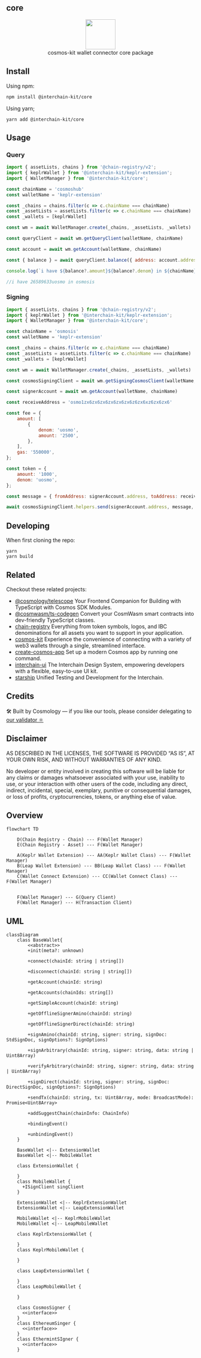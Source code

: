 ## core

<p align="center">
  <img src="https://user-images.githubusercontent.com/545047/188804067-28e67e5e-0214-4449-ab04-2e0c564a6885.svg" width="80"><br />
    cosmos-kit wallet connector core package
</p>

## Install
Using npm:
```sh
npm install @interchain-kit/core
```

Using yarn;
```
yarn add @interchain-kit/core 
```
## Usage
### Query
```js
import { assetLists, chains } from '@chain-registry/v2';
import { keplrWallet } from '@interchain-kit/keplr-extension';
import { WalletManager } from '@interchain-kit/core';

const chainName = 'cosmoshub'
const walletName = 'keplr-extension'

const _chains = chains.filter(c => c.chainName === chainName)
const _assetLists = assetLists.filter(c => c.chainName === chainName)
const _wallets = [keplrWallet]

const wm = await WalletManager.create(_chains, _assetLists, _wallets)

const queryClient = await wm.getQueryClient(walletName, chainName)

const account = await wm.getAccount(walletName, chainName)

const { balance } = await queryClient.balance({ address: account.address, denom: 'uosmo' })

console.log(`i have ${balance?.amount}${balance?.denom} in ${chainName}`)

//i have 26589633uosmo in osmosis
```
### Signing
```js
import { assetLists, chains } from '@chain-registry/v2';
import { keplrWallet } from '@interchain-kit/keplr-extension';
import { WalletManager } from '@interchain-kit/core';

const chainName = 'osmosis'
const walletName = 'keplr-extension'

const _chains = chains.filter(c => c.chainName === chainName)
const _assetLists = assetLists.filter(c => c.chainName === chainName)
const _wallets = [keplrWallet]

const wm = await WalletManager.create(_chains, _assetLists, _wallets)

const cosmosSigningClient = await wm.getSigningCosmosClient(walletName, chainName)

const signerAccount = await wm.getAccount(walletName, chainName)

const receiveAddress = 'osmo1zx6zx6zx6zx6zx6zx6z6zx6xz6zx6zx6'

const fee = {
    amount: [
        {
            denom: 'uosmo',
            amount: '2500',
        },
    ],
    gas: '550000',
};

const token = {
    amount: '1000',
    denom: 'uosmo',
};

const message = { fromAddress: signerAccount.address, toAddress: receiveAddress, amount: [token] }

await cosmosSigningClient.helpers.send(signerAccount.address, message, fee, 'hello world')
```

## Developing

When first cloning the repo:

```
yarn
yarn build
```

## Related

Checkout these related projects:

* [@cosmology/telescope](https://github.com/cosmology-tech/telescope) Your Frontend Companion for Building with TypeScript with Cosmos SDK Modules.
* [@cosmwasm/ts-codegen](https://github.com/CosmWasm/ts-codegen) Convert your CosmWasm smart contracts into dev-friendly TypeScript classes.
* [chain-registry](https://github.com/cosmology-tech/chain-registry) Everything from token symbols, logos, and IBC denominations for all assets you want to support in your application.
* [cosmos-kit](https://github.com/cosmology-tech/cosmos-kit) Experience the convenience of connecting with a variety of web3 wallets through a single, streamlined interface.
* [create-cosmos-app](https://github.com/cosmology-tech/create-cosmos-app) Set up a modern Cosmos app by running one command.
* [interchain-ui](https://github.com/cosmology-tech/interchain-ui) The Interchain Design System, empowering developers with a flexible, easy-to-use UI kit.
* [starship](https://github.com/cosmology-tech/starship) Unified Testing and Development for the Interchain.

## Credits

🛠 Built by Cosmology — if you like our tools, please consider delegating to [our validator ⚛️](https://cosmology.zone/validator)


## Disclaimer

AS DESCRIBED IN THE LICENSES, THE SOFTWARE IS PROVIDED “AS IS”, AT YOUR OWN RISK, AND WITHOUT WARRANTIES OF ANY KIND.

No developer or entity involved in creating this software will be liable for any claims or damages whatsoever associated with your use, inability to use, or your interaction with other users of the code, including any direct, indirect, incidental, special, exemplary, punitive or consequential damages, or loss of profits, cryptocurrencies, tokens, or anything else of value.

## Overview

```mermaid
flowchart TD

    D(Chain Registry - Chain) --- F(Wallet Manager)
    E(Chain Registry - Asset) --- F(Wallet Manager)

    A(Keplr Wallet Extension) --- AA(Keplr Wallet Class) --- F(Wallet Manager)
    B(Leap Wallet Extension) --- BB(Leap Wallet Class) --- F(Wallet Manager)
    C(Wallet Connect Extension) --- CC(Wallet Connect Class) --- F(Wallet Manager)


    F(Wallet Manager) --- G(Query Client)
    F(Wallet Manager) --- H(Transaction Client)

```


## UML
```mermaid
classDiagram
    class BaseWallet{
        <<abstract>>
        +init(meta?: unknown)

        +connect(chainId: string | string[])

        +disconnect(chainId: string | string[])

        +getAccount(chainId: string)

        +getAccounts(chainIds: string[])

        +getSimpleAccount(chainId: string) 

        +getOfflineSignerAmino(chainId: string)

        +getOfflineSignerDirect(chainId: string)

        +signAmino(chainId: string, signer: string, signDoc: StdSignDoc, signOptions?: SignOptions)

        +signArbitrary(chainId: string, signer: string, data: string | Uint8Array)

        +verifyArbitrary(chainId: string, signer: string, data: string | Uint8Array)

        +signDirect(chainId: string, signer: string, signDoc: DirectSignDoc, signOptions?: SignOptions)

        +sendTx(chainId: string, tx: Uint8Array, mode: BroadcastMode): Promise<Uint8Array>

        +addSuggestChain(chainInfo: ChainInfo)

        +bindingEvent()

        +unbindingEvent()
    }

    BaseWallet <|-- ExtensionWallet
    BaseWallet <|-- MobileWallet

    class ExtensionWallet {

    }
    class MobileWallet {
      +ISignClient singClient
    }

    ExtensionWallet <|-- KeplrExtensionWallet
    ExtensionWallet <|-- LeapExtensionWallet

    MobileWallet <|-- KeplrMobileWallet
    MobileWallet <|-- LeapMobileWallet

    class KeplrExtensionWallet {

    }
    class KeplrMobileWallet {
  
    }

    class LeapExtensionWallet {

    }
    class LeapMobileWallet {
  
    }

    class CosmosSigner {
      <<interface>>
    }
    class EthereumSinger {
      <<interface>>
    }
    class EthermintSIgner {
      <<interface>>
    }


```